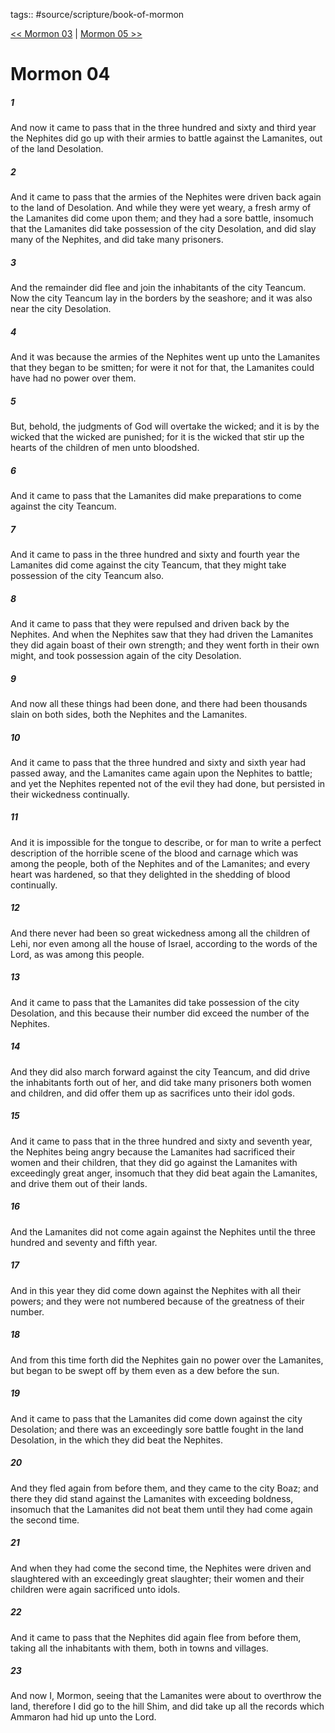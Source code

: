 tags:: #source/scripture/book-of-mormon

[<< Mormon 03](/Book_of_Mormon/13_Mormon/Mormon_03.md) | [Mormon 05 >>](/Book_of_Mormon/13_Mormon/Mormon_05.md)

# Mormon 04

##### 1

And now it came to pass that in the three hundred and sixty and third year the Nephites did go up with their armies to battle against the Lamanites, out of the land Desolation.

##### 2

And it came to pass that the armies of the Nephites were driven back again to the land of Desolation. And while they were yet weary, a fresh army of the Lamanites did come upon them; and they had a sore battle, insomuch that the Lamanites did take possession of the city Desolation, and did slay many of the Nephites, and did take many prisoners.

##### 3

And the remainder did flee and join the inhabitants of the city Teancum. Now the city Teancum lay in the borders by the seashore; and it was also near the city Desolation.

##### 4

And it was because the armies of the Nephites went up unto the Lamanites that they began to be smitten; for were it not for that, the Lamanites could have had no power over them.

##### 5

But, behold, the judgments of God will overtake the wicked; and it is by the wicked that the wicked are punished; for it is the wicked that stir up the hearts of the children of men unto bloodshed.

##### 6

And it came to pass that the Lamanites did make preparations to come against the city Teancum.

##### 7

And it came to pass in the three hundred and sixty and fourth year the Lamanites did come against the city Teancum, that they might take possession of the city Teancum also.

##### 8

And it came to pass that they were repulsed and driven back by the Nephites. And when the Nephites saw that they had driven the Lamanites they did again boast of their own strength; and they went forth in their own might, and took possession again of the city Desolation.

##### 9

And now all these things had been done, and there had been thousands slain on both sides, both the Nephites and the Lamanites.

##### 10

And it came to pass that the three hundred and sixty and sixth year had passed away, and the Lamanites came again upon the Nephites to battle; and yet the Nephites repented not of the evil they had done, but persisted in their wickedness continually.

##### 11

And it is impossible for the tongue to describe, or for man to write a perfect description of the horrible scene of the blood and carnage which was among the people, both of the Nephites and of the Lamanites; and every heart was hardened, so that they delighted in the shedding of blood continually.

##### 12

And there never had been so great wickedness among all the children of Lehi, nor even among all the house of Israel, according to the words of the Lord, as was among this people.

##### 13

And it came to pass that the Lamanites did take possession of the city Desolation, and this because their number did exceed the number of the Nephites.

##### 14

And they did also march forward against the city Teancum, and did drive the inhabitants forth out of her, and did take many prisoners both women and children, and did offer them up as sacrifices unto their idol gods.

##### 15

And it came to pass that in the three hundred and sixty and seventh year, the Nephites being angry because the Lamanites had sacrificed their women and their children, that they did go against the Lamanites with exceedingly great anger, insomuch that they did beat again the Lamanites, and drive them out of their lands.

##### 16

And the Lamanites did not come again against the Nephites until the three hundred and seventy and fifth year.

##### 17

And in this year they did come down against the Nephites with all their powers; and they were not numbered because of the greatness of their number.

##### 18

And from this time forth did the Nephites gain no power over the Lamanites, but began to be swept off by them even as a dew before the sun.

##### 19

And it came to pass that the Lamanites did come down against the city Desolation; and there was an exceedingly sore battle fought in the land Desolation, in the which they did beat the Nephites.

##### 20

And they fled again from before them, and they came to the city Boaz; and there they did stand against the Lamanites with exceeding boldness, insomuch that the Lamanites did not beat them until they had come again the second time.

##### 21

And when they had come the second time, the Nephites were driven and slaughtered with an exceedingly great slaughter; their women and their children were again sacrificed unto idols.

##### 22

And it came to pass that the Nephites did again flee from before them, taking all the inhabitants with them, both in towns and villages.

##### 23

And now I, Mormon, seeing that the Lamanites were about to overthrow the land, therefore I did go to the hill Shim, and did take up all the records which Ammaron had hid up unto the Lord.
